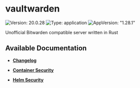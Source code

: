 # vaultwarden

![Version: 20.0.28](https://img.shields.io/badge/Version-20.0.28-informational?style=flat-square) ![Type: application](https://img.shields.io/badge/Type-application-informational?style=flat-square) ![AppVersion: "1.28.1"](https://img.shields.io/badge/AppVersion-"1.28.1"-informational?style=flat-square)

Unofficial Bitwarden compatible server written in Rust

## Available Documentation

- [**Changelog**](CHANGELOG)

- [**Container Security**](container-security)

- [**Helm Security**](helm-security)

